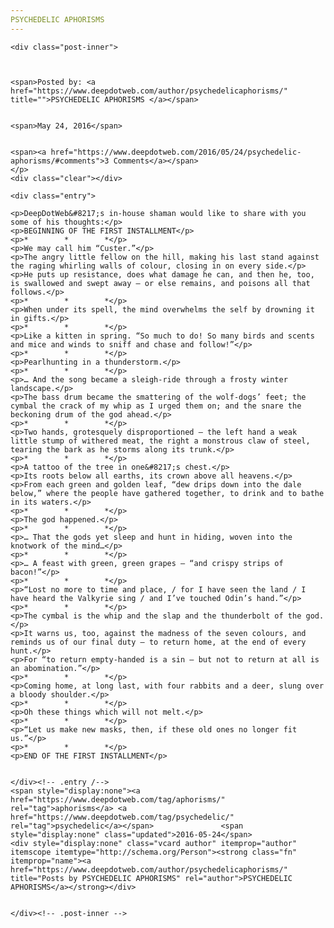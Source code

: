 ```yaml
---
PSYCHEDELIC APHORISMS
---
```

<article class="post-listing post-14131 post type-post status-publish format-standard has-post-thumbnail hentry  tag-aphorisms tag-psychedelic">
    
    <div class="post-inner">
    
    
        
    <span>Posted by: <a href="https://www.deepdotweb.com/author/psychedelicaphorisms/" title="">PSYCHEDELIC APHORISMS </a></span>
    
    
    <span>May 24, 2016</span>
    
    
    <span><a href="https://www.deepdotweb.com/2016/05/24/psychedelic-aphorisms/#comments">3 Comments</a></span>
    </p>
    <div class="clear"></div>
    
    <div class="entry">
    
    <p>DeepDotWeb&#8217;s in-house shaman would like to share with you some of his thoughts:</p>
    <p>BEGINNING OF THE FIRST INSTALLMENT</p>
    <p>*        *        *</p>
    <p>We may call him “Custer.”</p>
    <p>The angry little fellow on the hill, making his last stand against the raging whirling walls of colour, closing in on every side.</p>
    <p>He puts up resistance, does what damage he can, and then he, too, is swallowed and swept away – or else remains, and poisons all that follows.</p>
    <p>*        *        *</p>
    <p>When under its spell, the mind overwhelms the self by drowning it in gifts.</p>
    <p>*        *        *</p>
    <p>Like a kitten in spring. “So much to do! So many birds and scents and mice and winds to sniff and chase and follow!”</p>
    <p>*        *        *</p>
    <p>Pearlhunting in a thunderstorm.</p>
    <p>*        *        *</p>
    <p>… And the song became a sleigh-ride through a frosty winter landscape.</p>
    <p>The bass drum became the smattering of the wolf-dogs’ feet; the cymbal the crack of my whip as I urged them on; and the snare the beckoning drum of the god ahead.</p>
    <p>*        *        *</p>
    <p>Two hands, grotesquely disproportioned – the left hand a weak little stump of withered meat, the right a monstrous claw of steel, tearing the bark as he storms along its trunk.</p>
    <p>*        *        *</p>
    <p>A tattoo of the tree in one&#8217;s chest.</p>
    <p>Its roots below all earths, its crown above all heavens.</p>
    <p>From each green and golden leaf, “dew drips down into the dale below,” where the people have gathered together, to drink and to bathe in its waters.</p>
    <p>*        *        *</p>
    <p>The god happened.</p>
    <p>*        *        *</p>
    <p>… That the gods yet sleep and hunt in hiding, woven into the knotwork of the mind…</p>
    <p>*        *        *</p>
    <p>… A feast with green, green grapes – “and crispy strips of bacon!”</p>
    <p>*        *        *</p>
    <p>“Lost no more to time and place, / for I have seen the land / I have heard the Valkyrie sing / and I’ve touched Odin’s hand.”</p>
    <p>*        *        *</p>
    <p>The cymbal is the whip and the slap and the thunderbolt of the god.</p>
    <p>It warns us, too, against the madness of the seven colours, and reminds us of our final duty – to return home, at the end of every hunt.</p>
    <p>For “to return empty-handed is a sin – but not to return at all is an abomination.”</p>
    <p>*        *        *</p>
    <p>Coming home, at long last, with four rabbits and a deer, slung over a bloody shoulder.</p>
    <p>*        *        *</p>
    <p>Oh these things which will not melt.</p>
    <p>*        *        *</p>
    <p>“Let us make new masks, then, if these old ones no longer fit us.”</p>
    <p>*        *        *</p>
    <p>END OF THE FIRST INSTALLMENT</p>
    
    
    </div><!-- .entry /-->
    <span style="display:none"><a href="https://www.deepdotweb.com/tag/aphorisms/" rel="tag">aphorisms</a> <a href="https://www.deepdotweb.com/tag/psychedelic/" rel="tag">psychedelic</a></span>				<span style="display:none" class="updated">2016-05-24</span>
    <div style="display:none" class="vcard author" itemprop="author" itemscope itemtype="http://schema.org/Person"><strong class="fn" itemprop="name"><a href="https://www.deepdotweb.com/author/psychedelicaphorisms/" title="Posts by PSYCHEDELIC APHORISMS" rel="author">PSYCHEDELIC APHORISMS</a></strong></div>
    
    
    </div><!-- .post-inner -->
</article><!-- .post-listing -->

